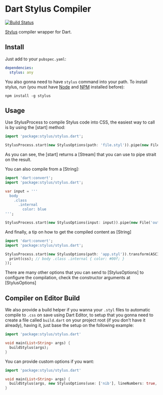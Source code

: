Dart Stylus Compiler
==============

[![Build Status](https://drone.io/github.com/wilkerlucio/dart-stylus/status.png)](https://drone.io/github.com/wilkerlucio/dart-stylus/latest)

[Stylus](http://learnboost.github.io/stylus/) compiler wrapper for Dart.

Install
-------

Just add to your `pubspec.yaml`:

```yaml
dependencies:
  stylus: any
```

You also gonna need to have `stylus` command into your path. To install stylus, run (you must have [Node](http://nodejs.org/) and [NPM](https://npmjs.org/) installed before):
```
npm install -g stylus
```

Usage
-----

Use StylusProcess to compile Stylus code into CSS, the easiest
way to call is by using the [start] method:

```dart
import 'package:stylus/stylus.dart';

StylusProcess.start(new StylusOptions(path: 'file.styl')).pipe(new File('output.css').openWrite());
```

As you can see, the [start] returns a [Stream] that you can use to pipe
strait on the result.

You can also compile from a [String]:

```dart
import 'dart:convert';
import 'package:stylus/stylus.dart';

var input = '''
  body
    .class
      .internal
        color: blue
''';

StylusProcess.start(new StylusOptions(input: input)).pipe(new File('output.css').openWrite());
```

And finally, a tip on how to get the compiled content as [String]

```dart
import 'dart:convert';
import 'package:stylus/stylus.dart';

StylusProcess.start(new StylusOptions(path: 'app.styl')).transform(ASCII.decoder).single.then((String css) {
  print(css); // body .class .internal { color: #00f; }
});
```

There are many other options that you can send to [StylusOptions] to configure
the compilation, check the constructor arguments at [StylusOptions]

Compiler on Editor Build
------------------------

We also provide a build helper if you wanna your `.styl` files to automatic compile to `.css` on save using Dart Editor, to setup that you gonna need to create a file called `build.dart` on your project root (if you don't have it already), having it, just base the setup on the following example:

```dart
import 'package:stylus/stylus.dart'

void main(List<String> args) {
  buildStylus(args);
}
```

You can provide custom options if you want:

```dart
import 'package:stylus/stylus.dart'

void main(List<String> args) {
  buildStylus(args, new StylusOptions(use: ['nib'], lineNumbers: true, includeCss: true, compress: true));
}
```